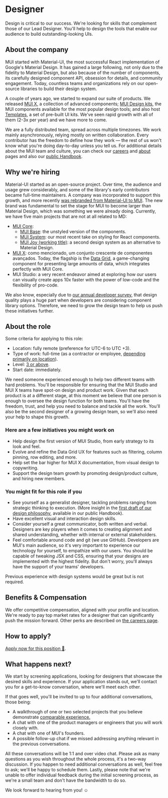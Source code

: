 # Designer

<p class="description">Design is critical to our success. We're looking for skills that complement those of our Lead Designer. You'll help to design the tools that enable our audience to build outstanding-looking UIs.</p>

## About the company

MUI started with Material-UI, the most successful React implementation of Google's Material Design. It has gained a large following, not only due to the fidelity to Material Design, but also because of the number of components, its carefully designed component API, obsession for details, and community engagement. Today, countless teams and organizations rely on our open-source libraries to build their design system.

A couple of years ago, we started to expand our suite of products. We released [MUI X](/x/), a collection of advanced components; [MUI Design kits](/design-kits/), the MUI components available for the most popular design tools; and also host [Templates](/templates/), a set of pre-built UI kits. We've seen rapid growth with all of them (2-3x per year) and we have more to come.

We are a fully distributed team, spread across multiple timezones. We work mainly asynchronously, relying mostly on written collaboration. Every contributor has the freedom to define how they work — the rest of us won't know what you're doing day-to-day unless you tell us. For additional details about the MUI team and culture, you can check our [careers](/careers/) and [about](/about/) pages and also our [public Handbook](https://mui-org.notion.site/Handbook-f086d47e10794d5e839aef9dc67f324b).

## Why we're hiring

Material-UI started as an open-source project. Over time, the audience and usage grew considerably, and some of the library's early contributors became full-time maintainers. A company was incorporated to support this growth, and more recently [was rebranded from Material-UI to MUI](/blog/material-ui-is-now-mui/). The new brand was fundamental to set the stage for MUI to become larger than Material Design, which was something we were already doing. Currently, we have five main projects that are not at all related to MD:

- [MUI Core](/core/):
  - [MUI Base](/customization/unstyled-components/): the unstyled version of the components.
  - [MUI System](/system/basics/): our most recent take on styling for React components.
  - [MUI Joy (working title)](https://github.com/mui/material-ui/discussions/29024): a second design system as an alternative to Material Design.
- [MUI X](/x/): como mencionado, um conjunto crescente de componentes avançados. Today, the flagship is the [Data Grid](/components/data-grid/), a game-changing component for presenting large amounts of data, which integrates perfectly with MUI Core.
- MUI Studio: a very recent endeavor aimed at exploring how our users can visually create apps 10x faster with the power of low-code and the flexibility of pro-code.

We also know, especially due to [our annual developer survey](/blog/2020-developer-survey-results/), that design quality plays a huge part when developers are considering component library options. Therefore, we need to grow the design team to help us push these initiatives further.

## About the role

Some criteria for applying to this role:

- Location: fully remote (preference for UTC-6 to UTC +3).
- Type of work: full-time (as a contractor or employee, [depending primarily on location](https://mui-org.notion.site/Hiring-FAQ-64763b756ae44c37b47b081f98915501)).
- Level: [3 or above](https://docs.google.com/spreadsheets/d/18VvbVCNBRWu-QYPncBl5IWTXTOpD68UQsLsymBvfm88/edit#gid=0).
- Start date: immediately.

We need someone experienced enough to help two different teams with hard problems. You'll be responsible for ensuring that the MUI Studio and MUI X teams have spot-on design and product work. Given that each product is at a different stage, at this moment we believe that one person is enough to oversee the design function for both teams. You'll have the freedom, trust, and help you need to balance and tackle all the work. You'll also be the second designer of a growing design team, so we'll also need your help to shape this growth.

### Here are a few initiatives you might work on

- Help design the first version of MUI Studio, from early strategy to its look and feel.
- Evolve and refine the Data Grid UX for features such as filtering, column pinning, row editing, and more.
- Help set the bar higher for MUI X documentation, from visual design to copywriting.
- Support the design team growth by promoting design/product culture, and hiring new members.

### You might fit for this role if you

- See yourself as a generalist designer, tackling problems ranging from strategic thinking to execution. (More insight in the [first draft of our design philosophy](https://mui-org.notion.site/Design-philosophy-bdbef60d6fad4134a43870df3e452ebc), available in our public Handbook).
- Have excellent visual and interaction design skills.
- Consider yourself a great communicator, both written and verbal. Designers are key players when it comes to creating alignment and shared understanding, whether with internal or external stakeholders.
- Feel comfortable around code and git (we use GitHub). Developers are MUI's main audience, so it's very important to experience our technology for yourself, to empathize with our users. You should be capable of tweaking JSX and CSS, ensuring that your designs are implemented with the highest fidelity. But don't worry, you'll always have the support of your teams' developers.

Previous experience with design systems would be great but is not required.

## Benefits & Compensation

We offer competitive compensation, aligned with your profile and location. We're ready to pay top market rates for a designer that can significantly push the mission forward. Other perks are described on [the careers page](/careers/#perks-amp-benefits/).

## How to apply?

[Apply now for this position 📮](https://airtable.com/shrdqo1Z6srZXGcvh?prefill_Applying+for=Designer&prefill_source=mui.com).

## What happens next?

We start by screening applications, looking for designers that showcase the desired skills and experience. If your application stands out, we'll contact you for a get-to-know conversation, where we'll meet each other.

If that goes well, you'll be invited to up to four additional conversations, those being:

- A walkthrough of one or two selected projects that you believe demonstrate [comparable experience.](https://articles.uie.com/ux-hiring-lets-talk-about-comparable-experience/)
- A chat with one of the product managers or engineers that you will work closely with.
- A chat with one of MUI's founders.
- A possible follow-up chat if we missed addressing anything relevant in the previous conversations.

All these conversations will be 1:1 and over video chat. Please ask as many questions as you wish throughout the whole process, it's a two-way discussion. If you happen to need additional conversations as well, feel free to ask; we'll be happy to schedule them. Lastly, please note that we're unable to offer individual feedback during the initial screening process, as we're a small team and don't have the bandwidth to do so.

We look forward to hearing from you! ☺️
